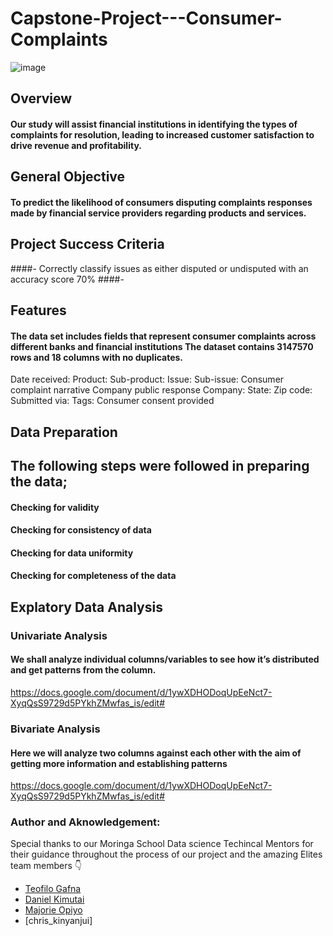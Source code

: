 
# Capstone-Project---Consumer-Complaints
   ![image](https://user-images.githubusercontent.com/110474324/211333024-42019867-13fb-494f-8129-379fcbbab45d.png)
## Overview
#### Our study  will assist financial institutions  in identifying the types of complaints for resolution, leading to increased customer satisfaction to drive revenue and profitability.
## General Objective
#### To predict the likelihood of consumers disputing complaints responses made by financial service providers regarding products and services.
## Project Success Criteria
####-  Correctly classify issues as either disputed or undisputed with an accuracy score 70%
####-



## Features
#### The data set includes fields that represent consumer complaints across different banks and financial institutions The dataset contains 3147570 rows and 18 columns with no duplicates.
Date received: 
Product: 
Sub-product: 
Issue: 
 Sub-issue: 
Consumer complaint narrative
Company public response 
Company: 
State: 
Zip code: 
Submitted via:
Tags: 
Consumer consent provided
## Data Preparation
## The following steps were followed in preparing the data;
#### Checking for validity
#### Checking for consistency of data
#### Checking for data uniformity
#### Checking for completeness of the data
## Explatory Data Analysis
### Univariate Analysis
#### We shall analyze individual columns/variables to see how it’s distributed and get patterns from the column.
https://docs.google.com/document/d/1ywXDHODoqUpEeNct7-XyqQsS9729d5PYkhZMwfas_is/edit#
### Bivariate Analysis
####  Here we will analyze two columns against each other with the aim of getting  more information and establishing patterns
https://docs.google.com/document/d/1ywXDHODoqUpEeNct7-XyqQsS9729d5PYkhZMwfas_is/edit#
### Author and Aknowledgement:

Special thanks to our Moringa School Data science Techincal Mentors for their guidance throughout the process of our project and the amazing Elites team members :point_down:

* [Teofilo Gafna](https://github.com/teofizzy)
* [Daniel Kimutai](https://github.com/danielkimutai)
* [Majorie Opiyo](https://github.com/Opiyow)
* [chris_kinyanjui]




